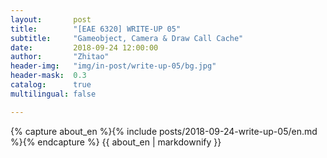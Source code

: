 ```yaml
---
layout:       post
title:        "[EAE 6320] WRITE-UP 05"
subtitle:     "Gameobject, Camera & Draw Call Cache"
date:         2018-09-24 12:00:00
author:       "Zhitao"
header-img:   "img/in-post/write-up-05/bg.jpg"
header-mask:  0.3
catalog:      true
multilingual: false

---
```


<!-- Chinese Version -->
<!-- <div class="zh post-container">
    {% capture about_zh %}{% include posts/2018-08-29-write-up-01/zh.md %}{% endcapture %}
    {{ about_zh | markdownify }}
</div> -->

<!-- English Version -->
<div class="en post-container">
    {% capture about_en %}{% include posts/2018-09-24-write-up-05/en.md %}{% endcapture %}
    {{ about_en | markdownify }}
</div>
